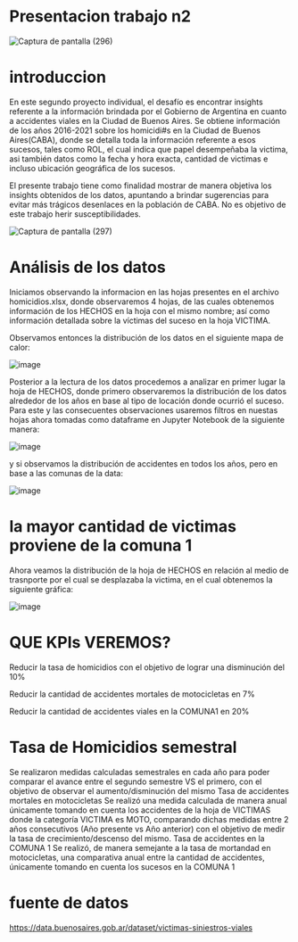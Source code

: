 # Presentacion trabajo n2

![Captura de pantalla (296)](https://github.com/nicomoya321/siniestro1/assets/104875334/510edd6b-3da0-422c-8766-564b120df930)


# introduccion
En este segundo proyecto individual, el desafío es encontrar insights referente a la información brindada por el Gobierno de Argentina en cuanto a accidentes viales en la Ciudad de Buenos Aires.
Se obtiene información de los años 2016-2021 sobre los homicidi#s en la Ciudad de Buenos Aires(CABA), donde se detalla toda la información referente a esos sucesos, tales como ROL, el cual indica que papel desempeñaba la victima, asi también datos como la fecha y hora exacta, cantidad de victimas e incluso ubicación geográfica de los sucesos.

El presente trabajo tiene como finalidad mostrar de manera objetiva los insights obtenidos de los datos, apuntando a brindar sugerencias para evitar más trágicos desenlaces en la población de CABA. No es objetivo de este trabajo herir susceptibilidades.

![Captura de pantalla (297)](https://github.com/nicomoya321/siniestro1/assets/104875334/6a1c7cb0-98c3-4d5c-ae81-306b05fd9688)






# Análisis de los datos
Iniciamos observando la informacion en las hojas presentes en el archivo homicidios.xlsx, donde observaremos 4 hojas, de las cuales obtenemos información de los HECHOS en la hoja con el mismo nombre; así como información detallada sobre la víctimas del suceso en la hoja VICTIMA.

Observamos entonces la distribución de los datos en el siguiente mapa de calor:


![image](https://github.com/nicomoya321/siniestro1/assets/104875334/7777c653-2f3f-4305-a500-d09f2c7b2e1f)

Posterior a la lectura de los datos procedemos a analizar en primer lugar la hoja de HECHOS, donde primero observaremos la distribución de los datos alrededor de los años en base al tipo de locación donde ocurrió el suceso. Para este y las consecuentes observaciones usaremos filtros en nuestas hojas ahora tomadas como dataframe en Jupyter Notebook de la siguiente manera:

![image](https://github.com/nicomoya321/siniestro1/assets/104875334/db8236e8-c58a-4067-adf7-4699e7c4a3d6)

y si observamos la distribución de accidentes en todos los años, pero en base a las comunas de la data:

![image](https://github.com/nicomoya321/siniestro1/assets/104875334/55f06e62-d867-45e0-8280-ddbd5f2be6f2)

# la mayor cantidad de victimas proviene de la comuna 1
Ahora veamos la distribución de la hoja de HECHOS en relación al medio de trasnporte por el cual se desplazaba la victima, en el cual obtenemos la siguiente gráfica:


![image](https://github.com/nicomoya321/siniestro1/assets/104875334/39890087-de85-41e2-a3cc-ce24b477590b)

# QUE KPIs VEREMOS?
Reducir la tasa de homicidios con el objetivo de lograr una disminución del 10%

Reducir la cantidad de accidentes mortales de motocicletas en 7%

Reducir la cantidad de accidentes viales en la COMUNA1 en 20%

# Tasa de Homicidios semestral
Se realizaron medidas calculadas semestrales en cada año para poder comparar el avance entre el segundo semestre VS el primero, con el objetivo de observar el aumento/disminución del mismo
Tasa de accidentes mortales en motocicletas
Se realizó una medida calculada de manera anual únicamente tomando en cuenta los accidentes de la hoja de VICTIMAS donde la categoría VICTIMA es MOTO, comparando dichas medidas entre 2 años consecutivos (Año presente vs Año anterior) con el objetivo de medir la tasa de crecimiento/descenso del mismo.
Tasa de accidentes en la COMUNA 1
Se realizó, de manera semejante a la tasa de mortandad en motocicletas, una comparativa anual entre la cantidad de accidentes, únicamente tomando en cuenta los sucesos en la COMUNA 1

# fuente de datos
https://data.buenosaires.gob.ar/dataset/victimas-siniestros-viales
